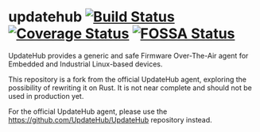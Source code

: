 # updatehub [![Build Status](https://travis-ci.org/otavio/updatehub.svg?branch=next)](https://travis-ci.org/otavio/updatehub) [![Coverage Status](https://coveralls.io/repos/github/otavio/updatehub/badge.svg?branch=next)](https://coveralls.io/github/otavio/updatehub?branch=next) [![FOSSA Status](https://app.fossa.com/api/projects/git%2Bgithub.com%2Fotavio%2Fupdatehub.svg?type=shield)](https://app.fossa.com/projects/git%2Bgithub.com%2Fotavio%2Fupdatehub?ref=badge_shield)

UpdateHub provides a generic and safe Firmware Over-The-Air agent for
Embedded and Industrial Linux-based devices.

This repository is a fork from the official UpdateHub agent, exploring
the possibility of rewriting it on Rust. It is not near complete and
should not be used in production yet.

For the official UpdateHub agent, please use the
https://github.com/UpdateHub/UpdateHub repository instead.
